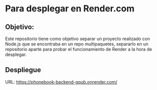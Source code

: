 # Para desplegar en Render.com

## Objetivo:

Este repositorio tiene como objetivo separar un proyecto realizado con Node.js que se encontraba en un repo multipaquetes, separarlo en un repositorio aparte para probar el funcionamiento de Render a la hora de desplegar.

## Despliegue

URL: https://phonebook-backend-gqub.onrender.com/
